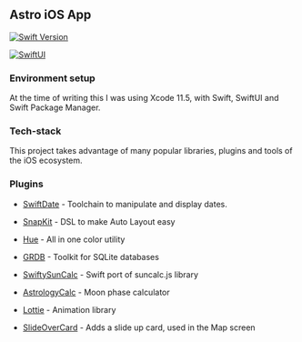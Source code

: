  ## Astro iOS App

[![Swift Version](https://img.shields.io/badge/swift-5.2.4-orange.svg?style=for-the-badge&logo=swift)](https://developer.apple.com/swift/)

[![SwiftUI](https://img.shields.io/badge/swiftui-1-blue.svg?style=for-the-badge&logo=swift&logoColor=blue)](https://developer.apple.com/xcode/swiftui/)

###  Environment setup

At the time of writing this I was using Xcode 11.5, with Swift, SwiftUI and Swift Package Manager. 

### Tech-stack

This project takes advantage of many popular libraries, plugins and tools of the iOS ecosystem. 

### Plugins

-   [SwiftDate](https://github.com/malcommac/SwiftDate) - Toolchain to manipulate and display dates. 

-   [SnapKit](https://github.com/SnapKit/SnapKit) - DSL to make Auto Layout easy 

-   [Hue](https://github.com/zenangst/Hue) - All in one color utility

-   [GRDB](https://github.com/groue/GRDB.swift) - Toolkit for SQLite databases

-   [SwiftySunCalc](https://github.com/cristiangonzales/SwiftySuncalc) - Swift port of suncalc.js library

-   [AstrologyCalc](https://github.com/emvakar/EKAstrologyCalc) - Moon phase calculator

-   [Lottie](https://github.com/airbnb/lottie-ios) - Animation library

-   [SlideOverCard](https://github.com/moifort/swiftU1-slide-over-card) - Adds a slide up card, used in the Map screen

      